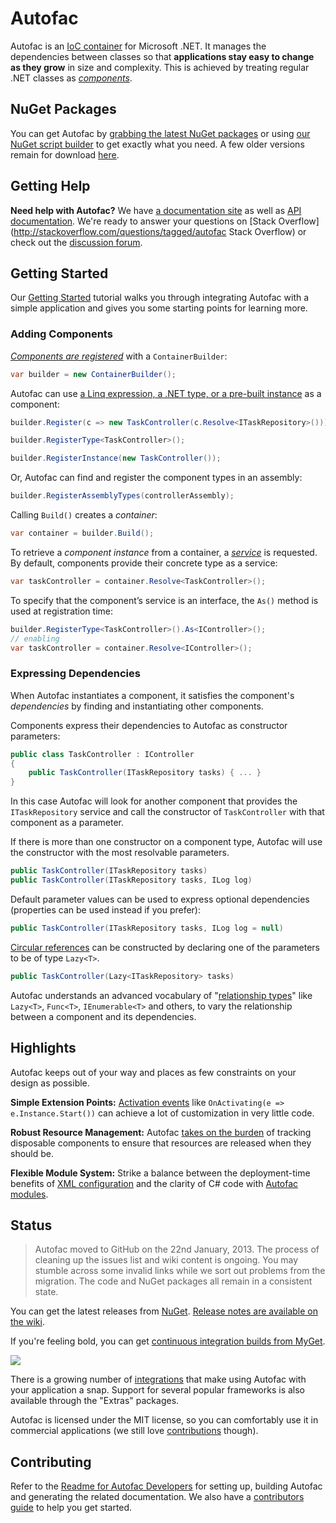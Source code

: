 # Autofac

Autofac is an [IoC container](http://martinfowler.com/articles/injection.html) for Microsoft .NET. It manages the dependencies between classes so that **applications stay easy to change as they grow** in size and complexity. This is achieved by treating regular .NET classes as *[components](http://autofac.readthedocs.org/en/latest/glossary.html)*.


## NuGet Packages

You can get Autofac by [grabbing the latest NuGet packages](https://github.com/autofac/Autofac/wiki/Nu-Get-Packages) or using [our NuGet script builder](http://autofac.org/scriptgen/) to get exactly what you need. A few older versions remain for download [here](https://code.google.com/p/autofac/downloads/list).

## Getting Help

**Need help with Autofac?** We have [a documentation site](http://autofac.readthedocs.org/) as well as [API documentation](http://autofac.org/apidoc/). We're ready to answer your questions on [Stack Overflow](http://stackoverflow.com/questions/tagged/autofac Stack Overflow) or check out the [discussion forum](https://groups.google.com/forum/#forum/autofac).

## Getting Started

Our [Getting Started](http://autofac.readthedocs.org/en/latest/getting-started/index.html) tutorial walks you through integrating Autofac with a simple application and gives you some starting points for learning more.

### Adding Components

_[Components are registered](http://autofac.readthedocs.org/en/latest/register/registration.html)_ with a `ContainerBuilder`:

```C#
var builder = new ContainerBuilder();
```

Autofac can use [a Linq expression, a .NET type, or a pre-built instance](http://autofac.readthedocs.org/en/latest/register/registration.html) as a component:

```C#
builder.Register(c => new TaskController(c.Resolve<ITaskRepository>()));

builder.RegisterType<TaskController>();

builder.RegisterInstance(new TaskController());
```

Or, Autofac can find and register the component types in an assembly:

```C#
builder.RegisterAssemblyTypes(controllerAssembly);
```

Calling `Build()` creates a _container_:

```C#
var container = builder.Build();
```

To retrieve a _component instance_ from a container, a _[service](http://autofac.readthedocs.org/en/latest/glossary.html)_ is requested. By default, components provide their concrete type as a service:

```C#
var taskController = container.Resolve<TaskController>();
```

To specify that the component’s service is an interface, the `As()` method is used at registration time:

```C#
builder.RegisterType<TaskController>().As<IController>();
// enabling
var taskController = container.Resolve<IController>();
```

### Expressing Dependencies

When Autofac instantiates a component, it satisfies the component's _dependencies_ by finding and instantiating other components.

Components express their dependencies to Autofac as constructor parameters:

```C#
public class TaskController : IController
{
    public TaskController(ITaskRepository tasks) { ... }
}
```

In this case Autofac will look for another component that provides the `ITaskRepository` service and call the constructor of `TaskController` with that component as a parameter.

If there is more than one constructor on a component type, Autofac will use the constructor with the most resolvable parameters.

```C#
public TaskController(ITaskRepository tasks)
public TaskController(ITaskRepository tasks, ILog log)
```

Default parameter values can be used to express optional dependencies (properties can be used instead if you prefer):

```C#
public TaskController(ITaskRepository tasks, ILog log = null)
```

[Circular references](http://autofac.readthedocs.org/en/latest/advanced/circular-dependencies.html) can be constructed by declaring one of the parameters to be of type `Lazy<T>`.

```C#
public TaskController(Lazy<ITaskRepository> tasks)
```

Autofac understands an advanced vocabulary of "[relationship types](http://autofac.readthedocs.org/en/latest/resolve/relationships.html)" like `Lazy<T>`, `Func<T>`, `IEnumerable<T>` and others, to vary the relationship between a component and its dependencies.

## Highlights

Autofac keeps out of your way and places as few constraints on your design as possible.

**Simple Extension Points:** [Activation events](http://autofac.readthedocs.org/en/latest/lifetime/events.html) like `OnActivating(e => e.Instance.Start())` can achieve a lot of customization in very little code.

**Robust Resource Management:** Autofac [takes on the burden](http://autofac.readthedocs.org/en/latest/lifetime/disposal.html) of tracking disposable components to ensure that resources are released when they should be.

**Flexible Module System:** Strike a balance between the deployment-time benefits of [XML configuration](http://autofac.readthedocs.org/en/latest/configuration/xml.html) and the clarity of C# code with [Autofac modules](http://autofac.readthedocs.org/en/latest/configuration/modules.html).

## Status

> Autofac moved to GitHub on the 22nd January, 2013. The process of cleaning up the issues list and wiki content is ongoing. You may stumble across some invalid links while we sort out problems from the migration. The code and NuGet packages all remain in a consistent state.

You can get the latest releases from [NuGet](https://www.nuget.org/packages?q=Author%3A%22Autofac+Contributors%22+Owner%3A%22alexmg%22+Autofac*). [Release notes are available on the wiki](https://github.com/autofac/Autofac/wiki/Release-Notes).

If you're feeling bold, you can get [continuous integration builds from MyGet](https://www.myget.org/gallery/autofac).

![](https://www.myget.org/BuildSource/Badge/autofac?identifier=e0f25040-634c-4b7d-aebe-0f62b9c465a8)

There is a growing number of [integrations](http://autofac.readthedocs.org/en/latest/integration/index.html) that make using Autofac with your application a snap. Support for several popular frameworks is also available through the "Extras" packages.

Autofac is licensed under the MIT license, so you can comfortably use it in commercial applications (we still love [contributions](https://github.com/autofac/Autofac/wiki/Contribution-Guidelines) though).

## Contributing

Refer to the [Readme for Autofac Developers](https://github.com/autofac/Autofac/blob/master/developers.md)
for setting up, building Autofac and generating the related documentation. We also have a [contributors guide](http://autofac.readthedocs.org/en/latest/contributors.html) to help you get started.


